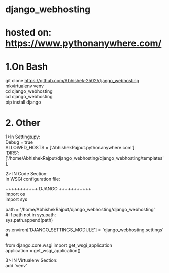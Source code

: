 # django_webhosting
# hosted on: https://www.pythonanywhere.com/

# 1.On Bash 
git clone https://github.com/Abhishek-2502/django_webhosting <br>
mkvirtualenv venv <br>
cd django_webhosting <br>
cd django_webhosting <br>
pip install django <br>

# 2. Other 
1>In Settings.py: <br>
  Debug = true <br>
  ALLOWED_HOSTS = ['AbhishekRajput.pythonanywhere.com'] <br>
  'DIRS': ['/home/AbhishekRajput/django_webhosting/django_webhosting/templates'], <br>

2> IN Code Section: <br>
In WSGI configuration file: <br>

 +++++++++++ DJANGO +++++++++++ <br>
import os <br>
import sys <br>

path = '/home/AbhishekRajput/django_webhosting/django_webhosting' <br>                            #
if path not in sys.path: <br>
    sys.path.append(path) <br>

os.environ['DJANGO_SETTINGS_MODULE'] = 'django_webhosting.settings' <br>                          #

from django.core.wsgi import get_wsgi_application <br>
application = get_wsgi_application()

3> IN Virtualenv Section: <br>
   add 'venv'
